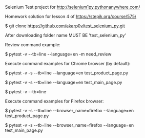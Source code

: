 Selenium Test project for http://selenium1py.pythonanywhere.com/

Homework solution for lesson 4 of
https://stepik.org/course/575/

$ git clone https://github.com/akarp0v/test_selenium_py.git

After downloading folder name MUST BE 'test_selenium_py'

Review command example:

$ pytest -v --tb=line --language=en -m need_review

Execute command examples for Chrome browser (by default):

$ pytest -v -s --tb=line --language=en test_product_page.py

$ pytest -v -s --tb=line --language=en test_main_page.py

$ pytest -v --tb=line

Execute command examples for Firefox browser:

$ pytest -v -s --tb=line --browser_name=firefox --language=en test_product_page.py

$ pytest -v -s --tb=line --browser_name=firefox --language=en test_main_page.py
